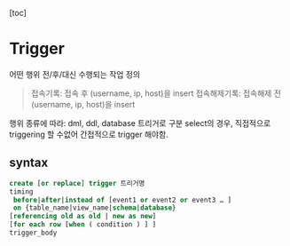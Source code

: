 [toc]

# Trigger

어떤 행위 전/후/대신 수행되는 작업 정의

> 접속기록: 접속 후 (username, ip, host)을 insert
> 접속해제기록: 접속해제 전 (username, ip, host)을 insert

행위 종류에 따라: dml, ddl, database 트리거로 구분
select의 경우, 직접적으로 triggering 할 수없어 간접적으로 trigger 해야함.

## syntax

```sql
create [or replace] trigger 트리거명 
timing 
 before|after|instead of [event1 or event2 or event3 … ] 
 on {table_name|view_name|schema|database} 
[referencing old as old | new as new] 
[for each row [when ( condition ) ] ] 
trigger_body
```

